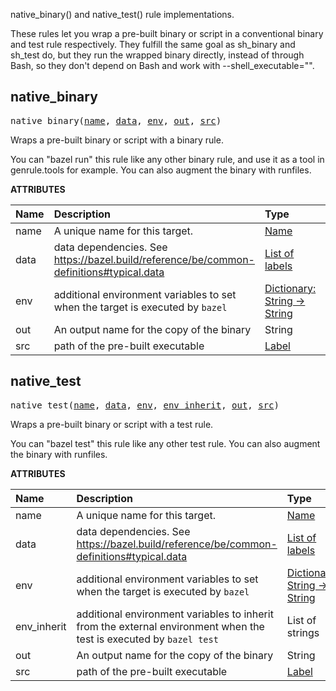 <!-- Generated with Stardoc: http://skydoc.bazel.build -->

native_binary() and native_test() rule implementations.

These rules let you wrap a pre-built binary or script in a conventional binary
and test rule respectively. They fulfill the same goal as sh_binary and sh_test
do, but they run the wrapped binary directly, instead of through Bash, so they
don't depend on Bash and work with --shell_executable="".


<a id="native_binary"></a>

## native_binary

<pre>
native_binary(<a href="#native_binary-name">name</a>, <a href="#native_binary-data">data</a>, <a href="#native_binary-env">env</a>, <a href="#native_binary-out">out</a>, <a href="#native_binary-src">src</a>)
</pre>


Wraps a pre-built binary or script with a binary rule.

You can "bazel run" this rule like any other binary rule, and use it as a tool
in genrule.tools for example. You can also augment the binary with runfiles.


**ATTRIBUTES**


| Name  | Description | Type | Mandatory | Default |
| :------------- | :------------- | :------------- | :------------- | :------------- |
| <a id="native_binary-name"></a>name |  A unique name for this target.   | <a href="https://bazel.build/concepts/labels#target-names">Name</a> | required |  |
| <a id="native_binary-data"></a>data |  data dependencies. See https://bazel.build/reference/be/common-definitions#typical.data   | <a href="https://bazel.build/concepts/labels">List of labels</a> | optional | <code>[]</code> |
| <a id="native_binary-env"></a>env |  additional environment variables to set when the target is executed by <code>bazel</code>   | <a href="https://bazel.build/rules/lib/dict">Dictionary: String -> String</a> | optional | <code>{}</code> |
| <a id="native_binary-out"></a>out |  An output name for the copy of the binary   | String | required |  |
| <a id="native_binary-src"></a>src |  path of the pre-built executable   | <a href="https://bazel.build/concepts/labels">Label</a> | required |  |


<a id="native_test"></a>

## native_test

<pre>
native_test(<a href="#native_test-name">name</a>, <a href="#native_test-data">data</a>, <a href="#native_test-env">env</a>, <a href="#native_test-env_inherit">env_inherit</a>, <a href="#native_test-out">out</a>, <a href="#native_test-src">src</a>)
</pre>


Wraps a pre-built binary or script with a test rule.

You can "bazel test" this rule like any other test rule. You can also augment
the binary with runfiles.


**ATTRIBUTES**


| Name  | Description | Type | Mandatory | Default |
| :------------- | :------------- | :------------- | :------------- | :------------- |
| <a id="native_test-name"></a>name |  A unique name for this target.   | <a href="https://bazel.build/concepts/labels#target-names">Name</a> | required |  |
| <a id="native_test-data"></a>data |  data dependencies. See https://bazel.build/reference/be/common-definitions#typical.data   | <a href="https://bazel.build/concepts/labels">List of labels</a> | optional | <code>[]</code> |
| <a id="native_test-env"></a>env |  additional environment variables to set when the target is executed by <code>bazel</code>   | <a href="https://bazel.build/rules/lib/dict">Dictionary: String -> String</a> | optional | <code>{}</code> |
| <a id="native_test-env_inherit"></a>env_inherit |  additional environment variables to inherit from the external environment when the test is executed by <code>bazel test</code>   | List of strings | optional | <code>[]</code> |
| <a id="native_test-out"></a>out |  An output name for the copy of the binary   | String | required |  |
| <a id="native_test-src"></a>src |  path of the pre-built executable   | <a href="https://bazel.build/concepts/labels">Label</a> | required |  |


